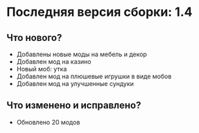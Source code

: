 # Последняя версия сборки: 1.4

## Что нового?
- Добавлены новые моды на мебель и декор
- Добавлен мод на казино
- Новый моб: утка
- Добавлен мод на плюшевые игрушки в виде мобов
- Добавлен мод на улучшенные сундуки

## Что изменено и исправлено?
- Обновлено 20 модов
